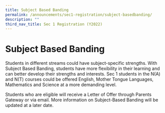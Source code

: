 ```yaml
---
title: Subject Based Banding
permalink: /announcements/sec1-registration/subject-basedbanding/
description: ""
third_nav_title: Sec 1 Registration (Y2022)
---
```



# Subject Based Banding
Students in different streams could have subject-specific strengths. With Subject Based Banding, students have more flexibility in their learning and can better develop their strengths and interests.  Sec 1 students in the N(A) and N(T) courses could be offered English, Mother Tongue Languages, Mathematics and Science at a more demanding level.

Students who are eligible will receive a Letter of Offer through Parents Gateway or via email.  More information on Subject-Based Banding will be updated at a later date.
